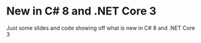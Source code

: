 # New in C# 8 and .NET Core 3

Just some slides and code showing off what is new in C# 8 and .NET Core 3
